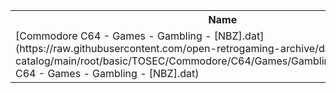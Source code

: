<table>
<tr><th>Name</th><th>Size</th></tr>
<tr><td>[Commodore C64 - Games - Gambling - [NBZ].dat](https://raw.githubusercontent.com/open-retrogaming-archive/dat-catalog/main/root/basic/TOSEC/Commodore/C64/Games/Gambling/[NBZ]/Commodore C64 - Games - Gambling - [NBZ].dat)</td><td>3130</td></tr>
</table>
